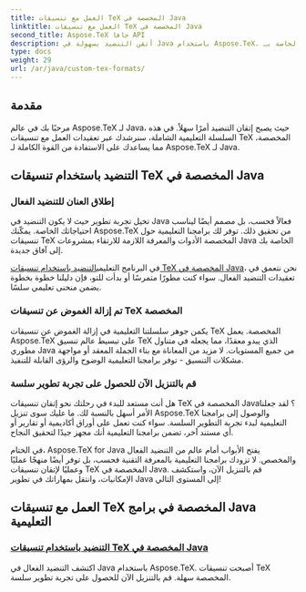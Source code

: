 ```yaml
---
title: العمل مع تنسيقات TeX المخصصة في Java
linktitle: العمل مع تنسيقات TeX المخصصة في Java
second_title: Aspose.TeX جافا API
description: أتقن التنضيد بسهولة في Java باستخدام Aspose.TeX. انغمس في دروسنا التعليمية الخاصة بـ Custom TeX Formats للحصول على رحلة تطوير سلسة. قم بالتنزيل الآن وارفع مهاراتك في Java!
type: docs
weight: 29
url: /ar/java/custom-tex-formats/
---
```

## مقدمة

مرحبًا بك في عالم Aspose.TeX لـ Java، حيث يصبح إتقان التنضيد أمرًا سهلاً. في هذه السلسلة التعليمية الشاملة، سنرشدك عبر تعقيدات العمل مع تنسيقات TeX المخصصة، مما يساعدك على الاستفادة من القوة الكاملة لـ Aspose.TeX لـ Java.

## التنضيد باستخدام تنسيقات TeX المخصصة في Java

### إطلاق العنان للتنضيد الفعال

تخيل تجربة تطوير حيث لا يكون التنضيد في Java فعالاً فحسب، بل مصمم أيضًا ليناسب احتياجاتك الخاصة. يمكّنك Aspose.TeX من تحقيق ذلك. توفر لك برامجنا التعليمية حول تنسيقات TeX المخصصة الأدوات والمعرفة اللازمة للارتقاء بمشروعات Java الخاصة بك إلى آفاق جديدة.

 في البرنامج التعليمي[التنضيد باستخدام تنسيقات TeX المخصصة في Java](./typesetting-custom-tex-formats/)، نحن نتعمق في تعقيدات التنضيد الفعال. سواء كنت مطورًا متمرسًا أو بدأت للتو، فإن دليلنا خطوة بخطوة يضمن منحنى تعليمي سلسًا.

### تم إزالة الغموض عن تنسيقات TeX المخصصة

يكمن جوهر سلسلتنا التعليمية في إزالة الغموض عن تنسيقات TeX المخصصة. يعمل Aspose.TeX على تبسيط عالم تنسيق TeX الذي يبدو معقدًا، مما يجعله في متناول مطوري Java من جميع المستويات. لا مزيد من المعاناة مع بناء الجملة المعقد أو مواجهة مشكلات التنسيق - توفر برامجنا التعليمية الوضوح والرؤى القابلة للتنفيذ.

### قم بالتنزيل الآن للحصول على تجربة تطوير سلسة

هل أنت مستعد للبدء في رحلتك نحو إتقان تنسيقات TeX المخصصة في Java؟ لقد جعلنا الأمر أسهل بالنسبة لك. ما عليك سوى تنزيل Aspose.TeX والوصول إلى برامجنا التعليمية لبدء تجربة التطوير السلسة. سواء كنت تعمل على أوراق أكاديمية أو تقارير أو أي مستند آخر، تضمن برامجنا التعليمية أنك مجهز جيدًا لتحقيق النجاح.

في الختام، Aspose.TeX for Java يفتح الأبواب أمام عالم من التنضيد الفعال والمخصص. لا تزودك برامجنا التعليمية بالمعرفة التقنية فحسب، بل توفر أيضًا منهجًا عمليًا وعمليًا لإتقان تنسيقات TeX المخصصة في Java. قم بالتنزيل الآن، واستكشف الإمكانيات، وانتقل بمهاراتك في تطوير Java إلى المستوى التالي!
## العمل مع تنسيقات TeX المخصصة في برامج Java التعليمية
### [التنضيد باستخدام تنسيقات TeX المخصصة في Java](./typesetting-custom-tex-formats/)
اكتشف التنضيد الفعال في Java باستخدام Aspose.TeX. أصبحت تنسيقات TeX المخصصة سهلة. قم بالتنزيل الآن للحصول على تجربة تطوير سلسة.